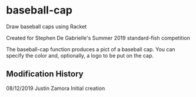 # baseball-cap
Draw baseball caps using Racket

Created for Stephen De Gabrielle's Summer 2019 standard-fish competition

The baseball-cap function produces a pict of a baseball cap. You can specify the color and, optionally, a logo to be put on the cap.

Modification History
-------------------------------------------------
08/12/2019   Justin Zamora   Initial creation

